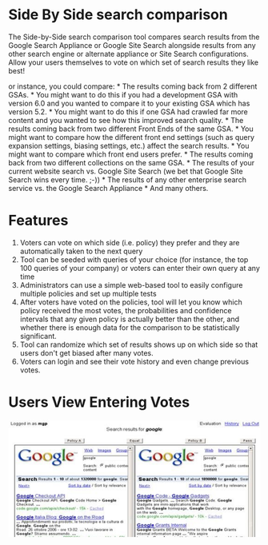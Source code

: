 # Side By Side search comparison
The Side-by-Side search comparison tool compares search results from the Google Search Appliance or Google Site Search alongside results from any other search engine or alternate appliance or Site Search configurations. Allow your users themselves to vote on which set of search results they like best!

or instance, you could compare: * The results coming back from 2 different GSAs. * You might want to do this if you had a development GSA with version 6.0 and you wanted to compare it to your existing GSA which has version 5.2. * You might want to do this if one GSA had crawled far more content and you wanted to see how this improved search quality. * The results coming back from two different Front Ends of the same GSA. * You might want to compare how the different front end settings (such as query expansion settings, biasing settings, etc.) affect the search results. * You might want to compare which front end users prefer. * The results coming back from two different collections on the same GSA. * The results of your current website search vs. Google Site Search (we bet that Google Site Search wins every time. ;-)) * The results of any other enterprise search service vs. the Google Search Appliance * And many others.

# Features

1. Voters can vote on which side (i.e. policy) they prefer and they are automatically taken to the next query
2. Tool can be seeded with queries of your choice (for instance, the top 100 queries of your company) or voters can enter their own query at any time
3. Administrators can use a simple web-based tool to easily configure multiple policies and set up multiple tests
4. After voters have voted on the policies, tool will let you know which policy received the most votes, the probabilities and confidence intervals that any given policy is actually better than the other, and whether there is enough data for the comparison to be statistically significant.
5. Tool can randomize which set of results shows up on which side so that users don't get biased after many votes.
6. Voters can login and see their vote history and even change previous votes.

# Users View Entering Votes

![alt text](https://raw.githubusercontent.com/mcplusa/sxse/master/downloads/images/side-by-side.jpg "Side by Side Search In Action")
